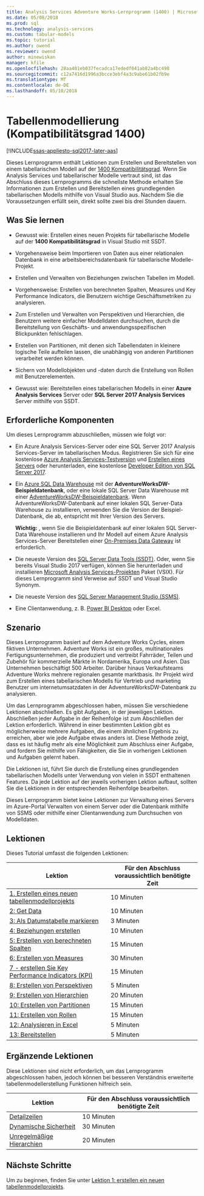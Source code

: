 ```yaml
---
title: Analysis Services Adventure Works-Lernprogramm (1400) | Microsoft Docs
ms.date: 05/08/2018
ms.prod: sql
ms.technology: analysis-services
ms.custom: tabular-models
ms.topic: tutorial
ms.author: owend
ms.reviewer: owend
author: minewiskan
manager: kfile
ms.openlocfilehash: 28aa401eb037fecadca17ededf041ab82a4bc498
ms.sourcegitcommit: c12a7416d1996a3bcce3ebf4a3c9abe61b02fb9e
ms.translationtype: MT
ms.contentlocale: de-DE
ms.lasthandoff: 05/10/2018
---
```

# <a name="tabular-modeling-1400-compatibility-level"></a>Tabellenmodellierung (Kompatibilitätsgrad 1400)

[!INCLUDE[ssas-appliesto-sql2017-later-aas](../../includes/ssas-appliesto-sql2017-later-aas.md)]

Dieses Lernprogramm enthält Lektionen zum Erstellen und Bereitstellen von einem tabellarischen Modell auf der [1400 Kompatibilitätsgrad](../tabular-models/compatibility-level-for-tabular-models-in-analysis-services.md). Wenn Sie Analysis Services und tabellarischer Modelle vertraut sind, ist das Abschluss dieses Lernprogramms die schnellste Methode erhalten Sie Informationen zum Erstellen und Bereitstellen eines grundlegenden tabellarischen Modells mithilfe von Visual Studio aus. Nachdem Sie die Voraussetzungen erfüllt sein, direkt sollte zwei bis drei Stunden dauern.  
  
## <a name="what-you-learn"></a>Was Sie lernen   
  
-   Gewusst wie: Erstellen eines neuen Projekts für tabellarische Modelle auf der **1400 Kompatibilitätsgrad** in Visual Studio mit SSDT.
  
-   Vorgehensweise beim Importieren von Daten aus einer relationalen Datenbank in eine arbeitsbereichsdatenbank für tabellarische Modelle-Projekt.  
  
-   Erstellen und Verwalten von Beziehungen zwischen Tabellen im Modell.  
  
-   Vorgehensweise: Erstellen von berechneten Spalten, Measures und Key Performance Indicators, die Benutzern wichtige Geschäftsmetriken zu analysieren.  
  
-   Zum Erstellen und Verwalten von Perspektiven und Hierarchien, die Benutzern weitere einfacher Modelldaten durchsuchen, durch die Bereitstellung von Geschäfts- und anwendungsspezifischen Blickpunkten fehlschlagen.  
  
-   Erstellen von Partitionen, mit denen sich Tabellendaten in kleinere logische Teile aufteilen lassen, die unabhängig von anderen Partitionen verarbeitet werden können.  
  
-   Sichern von Modellobjekten und -daten durch die Erstellung von Rollen mit Benutzerelementen.  
  
-   Gewusst wie: Bereitstellen eines tabellarischen Modells in einer **Azure Analysis Services** Server oder **SQL Server 2017 Analysis Services** Server mithilfe von SSDT.  
  
## <a name="prerequisites"></a>Erforderliche Komponenten  

Um dieses Lernprogramm abzuschließen, müssen wie folgt vor:  
  
-   Ein Azure Analysis Services-Server oder eine SQL Server 2017 Analysis Services-Server im tabellarischen Modus. Registrieren Sie sich für eine kostenlose [Azure Analysis Services-Testversion](https://azure.microsoft.com/services/analysis-services/) und [Erstellen eines Servers](https://docs.microsoft.com/azure/analysis-services/analysis-services-create-server) oder herunterladen, eine kostenlose [Developer Edition von SQL Server 2017](https://www.microsoft.com/sql-server/sql-server-downloads).

-   Ein [Azure SQL Data Warehouse](https://docs.microsoft.com/azure/sql-data-warehouse/create-data-warehouse-portal) mit der **AdventureWorksDW-Beispieldatenbank**, oder eine lokale SQL Server Data Warehouse mit einer [AdventureWorksDW-Beispieldatenbank](https://github.com/Microsoft/sql-server-samples/releases/tag/adventureworks). Wenn AdventureWorksDW-Datenbank auf einer lokalen SQL Server-Data Warehouse zu installieren, verwenden Sie die Version der Beispiel-Datenbank, die ab, entspricht mit Ihrer Version des Servers. 

    **Wichtig:** , wenn Sie die Beispieldatenbank auf einer lokalen SQL Server-Data Warehouse installieren und Ihr Modell auf einem Azure Analysis Services-Server Bereitstellen einer [On-Premises Data Gateway](https://docs.microsoft.com/azure/analysis-services/analysis-services-gateway) ist erforderlich.

-   Die neueste Version des [SQL Server Data Tools (SSDT)](https://msdn.microsoft.com/library/mt204009.aspx). Oder, wenn Sie bereits Visual Studio 2017 verfügen, können Sie herunterladen und installieren [Microsoft Analysis Services-Projekten](https://marketplace.visualstudio.com/items?itemName=ProBITools.MicrosoftAnalysisServicesModelingProjects) Paket (VSIX). Für dieses Lernprogramm sind Verweise auf SSDT und Visual Studio Synonym. 

-   Die neueste Version des [SQL Server Management Studio (SSMS)](https://docs.microsoft.com/sql/ssms/download-sql-server-management-studio-ssms).    

-   Eine Clientanwendung, z. B. [Power BI Desktop](https://powerbi.microsoft.com/desktop/) oder Excel. 

## <a name="scenario"></a>Szenario  

Dieses Lernprogramm basiert auf dem Adventure Works Cycles, einem fiktiven Unternehmen. Adventure Works ist ein großes, multinationales Fertigungsunternehmen, die produziert und vertreibt Fahrräder, Teilen und Zubehör für kommerzielle Märkte in Nordamerika, Europa und Asien. Das Unternehmen beschäftigt 500 Arbeiter. Darüber hinaus Verkaufsteams Adventure Works mehrere regionalen gesamte marktbasis. Ihr Projekt wird zum Erstellen eines tabellarischen Modells für Vertrieb und marketing Benutzer um internetumsatzdaten in der AdventureWorksDW-Datenbank zu analysieren.  
  
Um das Lernprogramm abgeschlossen haben, müssen Sie verschiedene Lektionen abschließen. Es gibt Aufgaben, in der jeweiligen Lektion. Abschließen jeder Aufgabe in der Reihenfolge ist zum Abschließen der Lektion erforderlich. Während in einer bestimmten Lektion gibt es möglicherweise mehrere Aufgaben, die einem ähnlichen Ergebnis zu erreichen, aber wie jede Aufgabe etwas anders ist. Diese Methode zeigt, dass es ist häufig mehr als eine Möglichkeit zum Abschluss einer Aufgabe, und fordern Sie mithilfe von Fähigkeiten, die Sie in vorherigen Lektionen und Aufgaben gelernt haben.  
  
Die Lektionen ist, führt Sie durch die Erstellung eines grundlegenden tabellarischen Modells unter Verwendung von vielen in SSDT enthaltenen Features. Da jede Lektion auf der jeweils vorherigen Lektion aufbaut, sollten Sie die Lektionen in der entsprechenden Reihenfolge bearbeiten.
  
Dieses Lernprogramm bietet keine Lektionen zur Verwaltung eines Servers im Azure-Portal Verwalten von einem Server oder die Datenbank mithilfe von SSMS oder mithilfe einer Clientanwendung zum Durchsuchen von Modelldaten. 


## <a name="lessons"></a>Lektionen  

Dieses Tutorial umfasst die folgenden Lektionen:  
  
|Lektion|Für den Abschluss voraussichtlich benötigte Zeit|  
|----------|------------------------------|  
|[1. Erstellen eines neuen tabellenmodellprojekts](../tutorial-tabular-1400/as-lesson-1-create-a-new-tabular-model-project.md)|10 Minuten|  
|[2: Get Data](../tutorial-tabular-1400/as-lesson-2-get-data.md)|10 Minuten|  
|[3: Als Datumstabelle markieren](../tutorial-tabular-1400/as-lesson-3-mark-as-date-table.md)|3 Minuten|  
|[4: Beziehungen erstellen](../tutorial-tabular-1400/as-lesson-4-create-relationships.md)|10 Minuten|  
|[5: Erstellen von berechneten Spalten](../tutorial-tabular-1400/as-lesson-5-create-calculated-columns.md)|15 Minuten|
|[6: Erstellen von Measures](../tutorial-tabular-1400/as-lesson-6-create-measures.md)|30 Minuten|  
|[7 - erstellen Sie Key Performance Indicators (KPI)](../tutorial-tabular-1400/as-lesson-7-create-key-performance-indicators.md)|15 Minuten|  
|[8: Erstellen von Perspektiven](../tutorial-tabular-1400/as-lesson-8-create-perspectives.md)|5 Minuten|  
|[9: Erstellen von Hierarchien](../tutorial-tabular-1400/as-lesson-9-create-hierarchies.md)|20 Minuten|  
|[10: Erstellen von Partitionen](../tutorial-tabular-1400/as-lesson-10-create-partitions.md)|15 Minuten|  
|[11: Erstellen von Rollen](../tutorial-tabular-1400/as-lesson-11-create-roles.md)|15 Minuten|  
|[12: Analysieren in Excel](../tutorial-tabular-1400/as-lesson-12-analyze-in-excel.md)|5 Minuten| 
|[13: Bereitstellen](../tutorial-tabular-1400/as-lesson-13-deploy.md)|5 Minuten|  
  
## <a name="supplemental-lessons"></a>Ergänzende Lektionen  

Diese Lektionen sind nicht erforderlich, um das Lernprogramm abgeschlossen haben, jedoch können bei besseren Verständnis erweiterte tabellenmodellerstellung Funktionen hilfreich sein.  
  
|Lektion|Für den Abschluss voraussichtlich benötigte Zeit|  
|----------|------------------------------|  
|[Detailzeilen](../tutorial-tabular-1400/as-supplemental-lesson-detail-rows.md)|10 Minuten|
|[Dynamische Sicherheit](../tutorial-tabular-1400/as-supplemental-lesson-dynamic-security.md)|30 Minuten|
|[Unregelmäßige Hierarchien](../tutorial-tabular-1400/as-supplemental-lesson-ragged-hierarchies.md)|20 Minuten| 

  
## <a name="next-steps"></a>Nächste Schritte  

Um zu beginnen, finden Sie unter [Lektion 1: erstellen ein neuen tabellenmodellprojekts](../tutorial-tabular-1400/as-lesson-1-create-a-new-tabular-model-project.md).  
  
  
  


